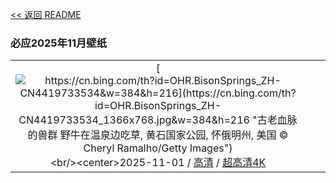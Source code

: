 [<< 返回 README](../../README.md)
### 必应2025年11月壁纸
||||
|:---:|:---:|:---:|
|[![https://cn.bing.com/th?id=OHR.BisonSprings_ZH-CN4419733534&w=384&h=216](https://cn.bing.com/th?id=OHR.BisonSprings_ZH-CN4419733534_1366x768.jpg&w=384&h=216 "古老血脉的兽群&#10;野牛在温泉边吃草,  黄石国家公园, 怀俄明州, 美国&#10;© Cheryl Ramalho/Getty Images")](https://cn.bing.com/search?q=%e9%bb%84%e7%9f%b3%e5%85%ac%e5%9b%ad%e7%9a%84%e9%87%8e%e7%89%9b%e7%be%a4&form=hpcapt&mkt=zh-cn&filters=HpDate:"20251031_1600")<br/><center>2025-11-01 / [高清](https://cn.bing.com/th?id=OHR.BisonSprings_ZH-CN4419733534_1920x1200.jpg&w=1920&h=1200) / [超高清4K](https://cn.bing.com/th?id=OHR.BisonSprings_ZH-CN4419733534_UHD.jpg&w=3840&h=2160)<center/>